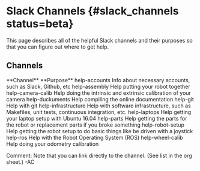 # Slack Channels {#slack_channels status=beta}

This page describes all of the helpful Slack channels and their purposes so that you can figure out where to get help.

## Channels


<col2 figure-id="tab:slack_channels_list" figure-caption="Duckietown Slack Channels">
<span>**Channel**</span>
<span>**Purpose**</span>
<span>help-accounts</span>
<span>Info about necessary accounts, such as Slack, Github, etc</span>
<span>help-assembly</span>
<span>Help putting your robot together</span>
<span>help-camera-calib</span>
<span>Help doing the intrinsic and extrinsic calibration of your camera </span>
<span>help-duckuments</span>
<span>Help compiling the online documentation</span>
<span>help-git</span>
<span>Help with git</span>
<span>help-infrastructure</span>
<span>Help with software infrastructure, such as Makefiles, unit tests, continuous integration, etc.</span>
<span>help-laptops</span>
<span>Help getting your laptop setup with Ubuntu 16.04</span>
<span>help-parts</span>
<span>Help getting the parts for the robot or replacement parts if you broke something</span>
<span>help-robot-setup</span>
<span>Help getting the robot setup to do basic things like be driven with a joystick</span>
<span>help-ros</span>
<span>Help with the Robot Operating System (ROS)</span>
<span>help-wheel-calib</span>
<span>Help doing your odometry calibration</span>
</col2>

Comment: Note that you can link directly to the channel. (See list in the org sheet.) -AC
